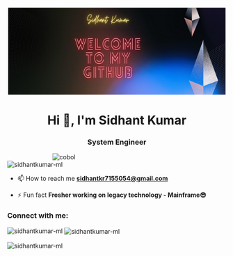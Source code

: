 <p align="center">
 <img  width="500" height="200"src=https://github.com/sidhantkumar-ml/SIDHANT-KUMAR/blob/main/welcome%20to%20our.png>
</p>

<h1 align="center">Hi 👋, I'm Sidhant Kumar</h1>
<h3 align="center">System Engineer</h3>

<img align="right" alt="cobol" width="400" src="https://user-images.githubusercontent.com/55389276/140866485-8fb1c876-9a8f-4d6a-98dc-08c4981eaf70.gif">

<p align="left"> <img src="https://komarev.com/ghpvc/?username=sidhantkumar-ml&label=Profile%20views&color=0e75b6&style=flat" alt="sidhantkumar-ml" /> </p>

- 📫 How to reach me **sidhantkr7155054@gmail.com**

- ⚡ Fun fact **Fresher working on legacy technology - Mainframe😎**

<h3 align="left">Connect with me:</h3>
<p align="left">
</p>

<p><img align="left" src="https://github-readme-stats.vercel.app/api/top-langs?username=sidhantkumar-ml&show_icons=true&locale=en&layout=compact" alt="sidhantkumar-ml" /></p>

<p>&nbsp;<img align="center" src="https://github-readme-stats.vercel.app/api?username=sidhantkumar-ml&show_icons=true&locale=en" alt="sidhantkumar-ml" /></p>

<p><img align="center" src="https://github-readme-streak-stats.herokuapp.com/?user=sidhantkumar-ml&" alt="sidhantkumar-ml" /></p>
